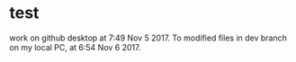 # test
work on github desktop at 7:49 Nov 5 2017.
To modified files in dev branch on my local PC, at 6:54 Nov 6 2017.
